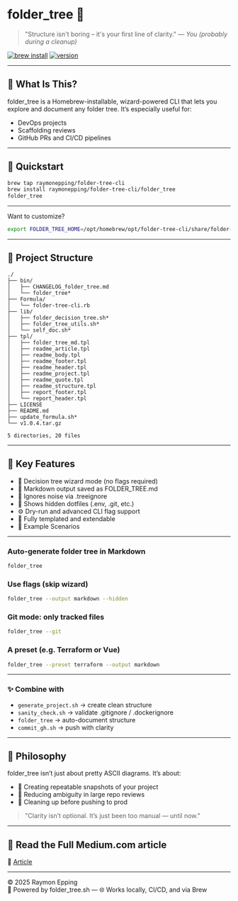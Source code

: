 # folder_tree 🌳

> "Structure isn't boring – it's your first line of clarity." — *You (probably during a cleanup)*

[![brew install](https://img.shields.io/badge/brew--install-success-green?logo=homebrew)](https://github.com/raymonepping/homebrew-folder_tree)
[![version](https://img.shields.io/badge/version-1.0.4-blue)](https://github.com/raymonepping/homebrew-folder_tree)

---

## 🧭 What Is This?

folder_tree is a Homebrew-installable, wizard-powered CLI that lets you explore and document any folder tree. It’s especially useful for:

- DevOps projects
- Scaffolding reviews
- GitHub PRs and CI/CD pipelines

---

## 🚀 Quickstart

```bash
brew tap raymonepping/folder-tree-cli
brew install raymonepping/folder-tree-cli/folder_tree
folder_tree
```

---

Want to customize?

```bash
export FOLDER_TREE_HOME=/opt/homebrew/opt/folder-tree-cli/share/folder-tree-cli
```

---

## 📂 Project Structure

```
./
├── bin/
│   ├── CHANGELOG_folder_tree.md
│   └── folder_tree*
├── Formula/
│   └── folder-tree-cli.rb
├── lib/
│   ├── folder_decision_tree.sh*
│   ├── folder_tree_utils.sh*
│   └── self_doc.sh*
├── tpl/
│   ├── folder_tree_md.tpl
│   ├── readme_article.tpl
│   ├── readme_body.tpl
│   ├── readme_footer.tpl
│   ├── readme_header.tpl
│   ├── readme_project.tpl
│   ├── readme_quote.tpl
│   ├── readme_structure.tpl
│   ├── report_footer.tpl
│   └── report_header.tpl
├── LICENSE
├── README.md
├── update_formula.sh*
└── v1.0.4.tar.gz

5 directories, 20 files
```

---

## 🔑 Key Features

- 🌿 Decision tree wizard mode (no flags required)
- 📄 Markdown output saved as FOLDER_TREE.md
- 🧼 Ignores noise via .treeignore
- 👻 Shows hidden dotfiles (.env, .git, etc.)
- ⚙️ Dry-run and advanced CLI flag support
- 🧩 Fully templated and extendable
- 🧪 Example Scenarios

---

### Auto-generate folder tree in Markdown
```bash
folder_tree
```

### Use flags (skip wizard)
```bash
folder_tree --output markdown --hidden
```

### Git mode: only tracked files
```bash
folder_tree --git
```

### A preset (e.g. Terraform or Vue)
```bash
folder_tree --preset terraform --output markdown
```

---

### ✨ Combine with

- `generate_project.sh` → create clean structure  
- `sanity_check.sh` → validate .gitignore / .dockerignore  
- `folder_tree` → auto-document structure  
- `commit_gh.sh` → push with clarity  

---

## 🧠 Philosophy

folder_tree isn’t just about pretty ASCII diagrams. It’s about:

- 📸 Creating repeatable snapshots of your project
- 🔎 Reducing ambiguity in large repo reviews
- 🧘 Cleaning up before pushing to prod

> "Clarity isn’t optional. It’s just been too manual — until now."

---

## 📘 Read the Full Medium.com article

📖 [Article](https://medium.com/continuous-insights/automating-project-structure-insights-with-folder-tree-ed18f683d7b0) 

---

© 2025 Raymon Epping  
🧠 Powered by folder_tree.sh — 🌐 Works locally, CI/CD, and via Brew
